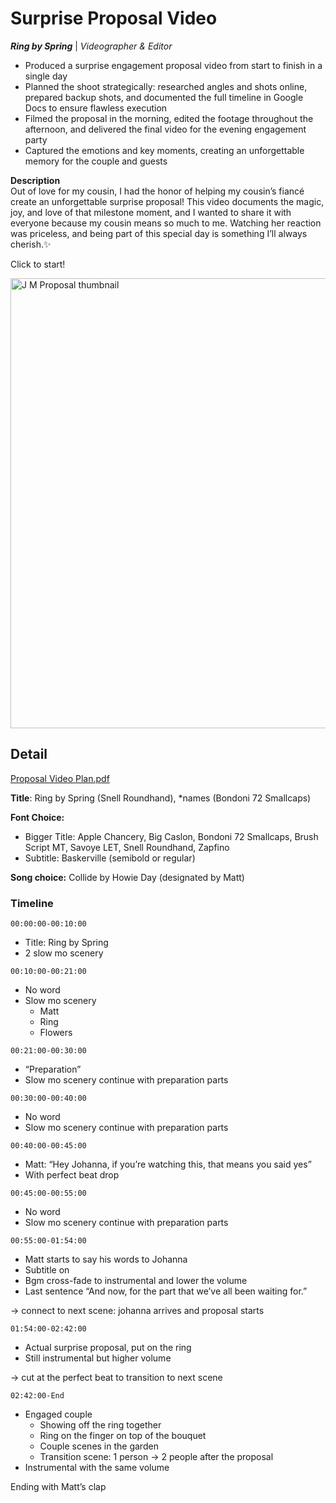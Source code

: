 <h1>Surprise Proposal Video</h1>

***Ring by Spring*** | _Videographer & Editor_

- Produced a surprise engagement proposal video from start to finish in a single day
- Planned the shoot strategically: researched angles and shots online, prepared backup shots, and documented the full timeline in Google Docs to ensure flawless execution
- Filmed the proposal in the morning, edited the footage throughout the afternoon, and delivered the final video for the evening engagement party
- Captured the emotions and key moments, creating an unforgettable memory for the couple and guests

**Description**
<br>
Out of love for my cousin, I had the honor of helping my cousin’s fiancé create an unforgettable surprise proposal! This video documents the magic, joy, and love of that milestone moment, and I wanted to share it with everyone because my cousin means so much to me. Watching her reaction was priceless, and being part of this special day is something I’ll always cherish.✨

Click to start!

[<img width="1280" height="720" alt="J M Proposal thumbnail" src="https://github.com/user-attachments/assets/034744a7-fcbf-4429-bbe8-4233645991aa" />](https://www.youtube.com/watch?v=nhNW1O-Du2Y)

<h2>Detail</h2>

[Proposal Video Plan.pdf](https://github.com/user-attachments/files/22549213/Proposal.Video.Plan.pdf)


**Title**: Ring by Spring (Snell Roundhand), *names (Bondoni 72 Smallcaps)

**Font Choice:**
- Bigger Title: Apple Chancery, Big Caslon, Bondoni 72 Smallcaps, Brush Script MT, Savoye LET, Snell Roundhand, Zapfino
- Subtitle: Baskerville (semibold or regular)

**Song choice:** Collide by Howie Day (designated by Matt)

<h3>Timeline</h3>

`00:00:00-00:10:00`
- Title: Ring by Spring
- 2 slow mo scenery

`00:10:00-00:21:00`
- No word
- Slow mo scenery
  - Matt
  - Ring
  - Flowers 

`00:21:00-00:30:00`
- “Preparation”
- Slow mo scenery continue with preparation parts

`00:30:00-00:40:00`
- No word
- Slow mo scenery continue with preparation parts

`00:40:00-00:45:00`
- Matt: “Hey Johanna, if you’re watching this, that means you said yes”
- With perfect beat drop

`00:45:00-00:55:00`
- No word
- Slow mo scenery continue with preparation parts

`00:55:00-01:54:00`
- Matt starts to say his words to Johanna
- Subtitle on
- Bgm cross-fade to instrumental and lower the volume
- Last sentence “And now, for the part that we’ve all been waiting for.”

→ connect to next scene: johanna arrives and proposal starts

`01:54:00-02:42:00`
- Actual surprise proposal, put on the ring
- Still instrumental but higher volume

→ cut at the perfect beat to transition to next scene

`02:42:00-End`
- Engaged couple
  - Showing off the ring together
  - Ring on the finger on top of the bouquet
  - Couple scenes in the garden
  - Transition scene: 1 person → 2 people after the proposal
- Instrumental with the same volume

Ending with Matt’s clap

